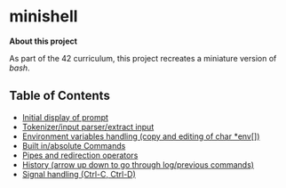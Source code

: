 # minishell
**About this project**

As part of the 42 curriculum, this project recreates a miniature version of *bash*. 

## Table of Contents
- [Initial display of prompt](./docs/roadmap/display_prompt.md)
- [Tokenizer/input parser/extract input](./docs/roadmap/tokenizer.md)
- [Environment variables handling (copy and editing of char *env[])](./docs/roadmap/environment_variables.md)
- [Built in/absolute Commands](./docs/roadmap/built_in_commands.md)
- [Pipes and redirection operators](./docs/roadmap/pipes_and_redirection.md)
- [History (arrow up down to go through log/previous commands)](./docs/roadmap/history.md)
- [Signal handling (Ctrl-C, Ctrl-D)](./docs/roadmap/signal_handling.md)
